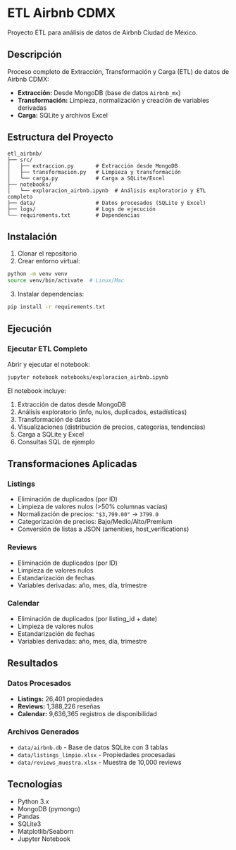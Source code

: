 # ETL Airbnb CDMX

Proyecto ETL para análisis de datos de Airbnb Ciudad de México.

## Descripción

Proceso completo de Extracción, Transformación y Carga (ETL) de datos de Airbnb CDMX:

- **Extracción:** Desde MongoDB (base de datos `Airbnb_mx`)
- **Transformación:** Limpieza, normalización y creación de variables derivadas
- **Carga:** SQLite y archivos Excel

## Estructura del Proyecto

```
etl_airbnb/
├── src/
│   ├── extraccion.py       # Extracción desde MongoDB
│   ├── transformacion.py   # Limpieza y transformación
│   └── carga.py            # Carga a SQLite/Excel
├── notebooks/
│   └── exploracion_airbnb.ipynb  # Análisis exploratorio y ETL completo
├── data/                   # Datos procesados (SQLite y Excel)
├── logs/                   # Logs de ejecución
└── requirements.txt        # Dependencias
```

## Instalación

1. Clonar el repositorio
2. Crear entorno virtual:

```bash
python -m venv venv
source venv/bin/activate  # Linux/Mac
```

3. Instalar dependencias:

```bash
pip install -r requirements.txt
```

## Ejecución

### Ejecutar ETL Completo

Abrir y ejecutar el notebook:

```bash
jupyter notebook notebooks/exploracion_airbnb.ipynb
```

El notebook incluye:

1. Extracción de datos desde MongoDB
2. Análisis exploratorio (info, nulos, duplicados, estadísticas)
3. Transformación de datos
4. Visualizaciones (distribución de precios, categorías, tendencias)
5. Carga a SQLite y Excel
6. Consultas SQL de ejemplo

## Transformaciones Aplicadas

### Listings

- Eliminación de duplicados (por ID)
- Limpieza de valores nulos (>50% columnas vacías)
- Normalización de precios: `"$3,799.00"` → `3799.0`
- Categorización de precios: Bajo/Medio/Alto/Premium
- Conversión de listas a JSON (amenities, host_verifications)

### Reviews

- Eliminación de duplicados (por ID)
- Limpieza de valores nulos
- Estandarización de fechas
- Variables derivadas: año, mes, día, trimestre

### Calendar

- Eliminación de duplicados (por listing_id + date)
- Limpieza de valores nulos
- Estandarización de fechas
- Variables derivadas: año, mes, día, trimestre

## Resultados

### Datos Procesados

- **Listings:** 26,401 propiedades
- **Reviews:** 1,388,226 reseñas
- **Calendar:** 9,636,365 registros de disponibilidad

### Archivos Generados

- `data/airbnb.db` - Base de datos SQLite con 3 tablas
- `data/listings_limpio.xlsx` - Propiedades procesadas
- `data/reviews_muestra.xlsx` - Muestra de 10,000 reviews

## Tecnologías

- Python 3.x
- MongoDB (pymongo)
- Pandas
- SQLite3
- Matplotlib/Seaborn
- Jupyter Notebook
